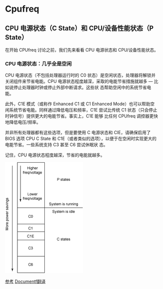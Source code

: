 # Cpufreq
## CPU 电源状态（C State）和 CPU/设备性能状态（P State）
在开始 CPUfreq 讨论之前，我们先来看看 CPU 电源状态和 CPU/设备性能状态。
### CPU 电源状态：几乎全是空闲

CPU 电源状态（不包括处理器运行时的 C0 状态）是空闲状态，处理器将解锁并关闭组件来节省电能。CPU 电源状态程度越深，采取的电能节省措施就越多 — 比如说停止处理器时钟或停止外部中断请求。这些状
态帮助空闲中的系统节省电能。

此外，C1E 模式（或称作 Enhanced C1 或 C1 Enhanced Mode）也可以帮助空闲系统节省电能。同样通过降低电压和频率，C1E 尝试比传统 C1 状态（只会停止时钟信号）提供更大的电能节省。事实上，C1E 能够
比任何 CPUfreq 调控器更快地降低电压/频率。

并非所有处理器都有这些选项，但是要使用 C 电源状态和 CIE，请确保启用了 BIOS 选项 CPU C State 和 C1E（或者类似的选项），以便于在空闲时实现更大的电能节省。一些系统支持 C3 甚至 C6 尝试休眠状
态。

记住，CPU 电源状态程度越深，节省的电能就越多。 






![test](../pic/cpufreq_state.gif)

[参考](https://www.ibm.com/developerworks/cn/linux/l-cpufreq-1/#resources)
[Documentf翻译](http://blog.csdn.net/ganggexiongqi/article/details/7368781)

